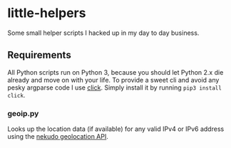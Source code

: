 # little-helpers
Some small helper scripts I hacked up in my day to day business.

## Requirements
All Python scripts run on Python 3, because you should let Python 2.x die already and move on with your life. To provide a sweet cli and avoid any pesky argparse code I use [click](http://click.pocoo.org/). Simply install it by running `pip3 install click`.

### geoip.py
Looks up the location data (if available) for any valid IPv4 or IPv6 address using the [nekudo geolocation API](http://geoip.nekudo.com/).

